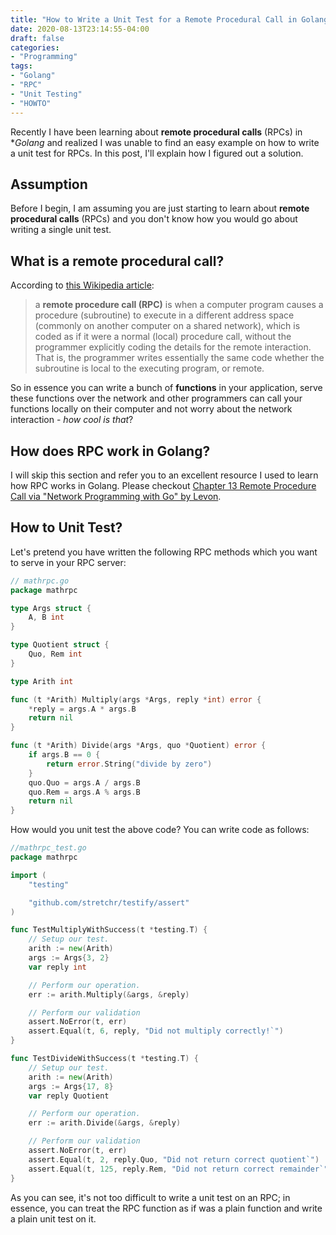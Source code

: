 ```yaml
---
title: "How to Write a Unit Test for a Remote Procedural Call in Golang"
date: 2020-08-13T23:14:55-04:00
draft: false
categories:
- "Programming"
tags:
- "Golang"
- "RPC"
- "Unit Testing"
- "HOWTO"
---
```


Recently I have been learning about **remote procedural calls** (RPCs) in **Golang* and realized I was unable to find an easy example on how to write a unit test for RPCs. In this post, I'll explain how I figured out a solution.

<!--more-->

## Assumption
Before I begin, I am assuming you are just starting to learn about **remote procedural calls** (RPCs) and you don't know how you would go about writing a single unit test.

## What is a remote procedural call?
According to [this Wikipedia article](https://en.wikipedia.org/wiki/Remote_procedure_call):

> a **remote procedure call (RPC)** is when a computer program causes a procedure (subroutine) to execute in a different address space (commonly on another computer on a shared network), which is coded as if it were a normal (local) procedure call, without the programmer explicitly coding the details for the remote interaction. That is, the programmer writes essentially the same code whether the subroutine is local to the executing program, or remote.

So in essence you can write a bunch of **functions** in your application, serve these functions over the network and other programmers can call your functions locally on their computer and not worry about the network interaction - *how cool is that*?

## How does RPC work in Golang?

I will skip this section and refer you to an excellent resource I used to learn how RPC works in Golang. Please checkout [Chapter 13 Remote Procedure Call via
"Network Programming with Go" by Levon](https://tumregels.github.io/Network-Programming-with-Go/rpc/go_rpc.html).

## How to Unit Test?

Let's pretend you have written the following RPC methods which you want to serve in your RPC server:

```go
// mathrpc.go
package mathrpc

type Args struct {
    A, B int
}

type Quotient struct {
    Quo, Rem int
}

type Arith int

func (t *Arith) Multiply(args *Args, reply *int) error {
    *reply = args.A * args.B
    return nil
}

func (t *Arith) Divide(args *Args, quo *Quotient) error {
    if args.B == 0 {
        return error.String("divide by zero")
    }
    quo.Quo = args.A / args.B
    quo.Rem = args.A % args.B
    return nil
}
```

How would you unit test the above code? You can write code as follows:

```go
//mathrpc_test.go
package mathrpc

import (
	"testing"

	"github.com/stretchr/testify/assert"
)

func TestMultiplyWithSuccess(t *testing.T) {
	// Setup our test.
	arith := new(Arith)
	args := Args{3, 2}
	var reply int

	// Perform our operation.
	err := arith.Multiply(&args, &reply)

    // Perform our validation
	assert.NoError(t, err)
	assert.Equal(t, 6, reply, "Did not multiply correctly!`")
}

func TestDivideWithSuccess(t *testing.T) {
	// Setup our test.
	arith := new(Arith)
	args := Args{17, 8}
	var reply Quotient

	// Perform our operation.
	err := arith.Divide(&args, &reply)

    // Perform our validation
	assert.NoError(t, err)
	assert.Equal(t, 2, reply.Quo, "Did not return correct quotient`")
    assert.Equal(t, 125, reply.Rem, "Did not return correct remainder`")
}
```

As you can see, it's not too difficult to write a unit test on an RPC; in essence, you can treat the RPC function as if was a plain function and write a plain unit test on it.
